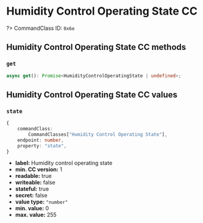 # Humidity Control Operating State CC

?> CommandClass ID: `0x6e`

## Humidity Control Operating State CC methods

### `get`

```ts
async get(): Promise<HumidityControlOperatingState | undefined>;
```

## Humidity Control Operating State CC values

### `state`

```ts
{
	commandClass:
		CommandClasses["Humidity Control Operating State"],
	endpoint: number,
	property: "state",
}
```

- **label:** Humidity control operating state
- **min. CC version:** 1
- **readable:** true
- **writeable:** false
- **stateful:** true
- **secret:** false
- **value type:** `"number"`
- **min. value:** 0
- **max. value:** 255
